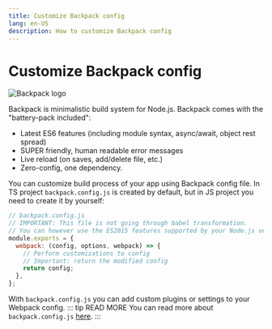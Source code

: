 ```yaml
---
title: Customize Backpack config
lang: en-US
description: How to customize Backpack config
---
```


# Customize Backpack config
![Backpack logo](https://cloud.githubusercontent.com/assets/4060187/21872211/318795e8-d835-11e6-8376-bea370605361.png)

Backpack is minimalistic build system for Node.js.
Backpack comes with the "battery-pack included":
- Latest ES6 features (including module syntax, async/await, object rest spread)
- SUPER friendly, human readable error messages
- Live reload (on saves, add/delete file, etc.)
- Zero-config, one dependency.


You can customize build process of your app using Backpack config file. In TS project `backpack.config.js` is created by default, but in JS project you need to create it by yourself:

```js {2,3}
// backpack.config.js
// IMPORTANT: This file is not going through babel transformation.
// You can however use the ES2015 features supported by your Node.js version.
module.exports = {
  webpack: (config, options, webpack) => {
    // Perform customizations to config
    // Important: return the modified config
    return config;
  },
};
```

With `backpack.config.js` you can add custom plugins or settings to your Webpack config.
::: tip READ MORE
You can read more about `backpack.config.js` [here](https://github.com/jaredpalmer/backpack#custom-configuration).
:::
